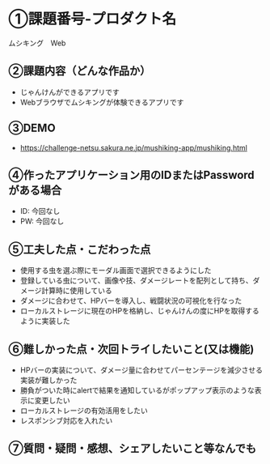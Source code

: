 # ①課題番号-プロダクト名
ムシキング　Web

## ②課題内容（どんな作品か）

- じゃんけんができるアプリです
- Webブラウザでムシキングが体験できるアプリです

## ③DEMO
- https://challenge-netsu.sakura.ne.jp/mushiking-app/mushiking.html

## ④作ったアプリケーション用のIDまたはPasswordがある場合

- ID: 今回なし
- PW: 今回なし

## ⑤工夫した点・こだわった点

- 使用する虫を選ぶ際にモーダル画面で選択できるようにした
- 登録している虫について、画像や技、ダメージレートを配列として持ち、ダメージ計算時に使用している
- ダメージに合わせて、HPバーを導入し、戦闘状況の可視化を行なった
- ローカルストレージに現在のHPを格納し、じゃんけんの度にHPを取得するように実装した

## ⑥難しかった点・次回トライしたいこと(又は機能)

- HPバーの実装について、ダメージ量に合わせてパーセンテージを減少させる実装が難しかった
- 勝負がついた時にalertで結果を通知しているがポップアップ表示のような表示に変更したい
- ローカルストレージの有効活用をしたい
- レスポンシブ対応を入れたい

## ⑦質問・疑問・感想、シェアしたいこと等なんでも